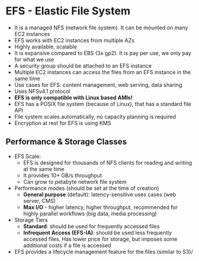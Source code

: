 # EFS - Elastic File System

- It is a managed NFS (network file system). It can be mounted on many EC2 instances
- EFS works with EC2 instances from multiple AZs
- Highly available, scalable
- It is expansive compared to EBS (3x gp2). It is pay per use, we only pay for what we use
- A security group should be attached to an EFS instance
- Multiple EC2 instances can access the files from an EFS instance in the same time
- Use cases for EFS: content management, web serving, data sharing
- Uses NFSv4.1 protocol
- **EFS is only compatible with Linux based AMIs!**
- EFS has a POSIX file system (because of Linux), that has a standard file API
- File system scales automatically, no capacity planning is required
- Encryption at rest for EFS is using KMS

## Performance & Storage Classes

- EFS Scale:
    - EFS is designed for thousands of NFS clients for reading and writing at the same time
    - It provides 10+ GB/s throughput
    - Can grow to petabyte network file system
- Performance modes (should be set at the time of creation)
    - **General purpose** (default): latency-sensitive uses cases (web server, CMS)
    - **Max I/O** - higher latency, higher throughput, recommended for highly parallel workflows (big data, media processing)
- Storage Tiers
    - **Standard**: should be used for frequently accessed files
    - **Infrequent Access (EFS-IA)**: should be used less frequently accessed files. Has lower price for storage, but imposes some additional costs if a file is accessed
- EFS provides a lifecycle management feature for the files (similar to S3)/